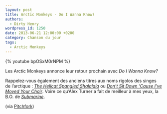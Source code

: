 ```yaml
---
layout: post
title: Arctic Monkeys - Do I Wanna Know?
authors:
  - Dirty Henry
wordpress_id: 1250
date: 2013-06-21 12:00:00 +0200
category: Chanson du jour
tags:
  - Arctic Monkeys
---
```


{% youtube bpOSxM0rNPM %}

Les Arctic Monkeys annonce leur retour prochain avec _Do I Wanna Know?_

Rappelez-vous également des anciens titres aux noms rigolos des singes de
l’arctique : [_The Hellcat Spangled Shalalala_][i872] ou [_Don’t Sit Down ‘Cause
I’ve Moved Your Chair_][i823]. Voire ce qu’Alex Turner a fait de meilleur à mes
yeux, la B.O. de [_Submarine_][i879].

(via
[Pitchfork](https://pitchfork.com/news/51224-new-arctic-monkeys-do-i-wanna-know/))

[i872]:
  https://www.deadrooster.org/arctic-monkeys-the-hellcat-spangled-shalalala/
[i823]:
  https://www.deadrooster.org/arctic-monkeys-don-t-sit-down-cause-i-ve-moved-your-chair/
[i879]: https://www.deadrooster.org/submarine-richard-ayoade/
